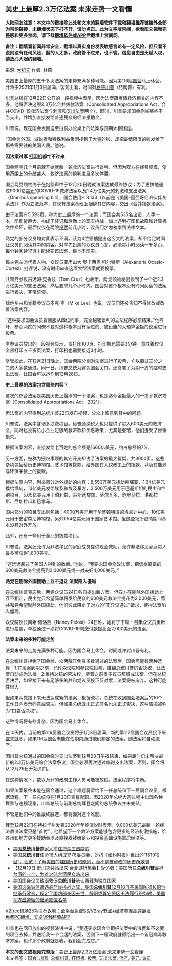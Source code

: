  <h2>美史上最厚2.3万亿法案 未来走势一文看懂</h2> <p class="notice"><b>大陆网友注意：本文中的链接除此处和文末的<a href="https://github.com/bannedbook/fanqiang" >翻墙</a>软件下载和<a href="https://github.com/killgcd/justmysocks/blob/master/README.md">翻墙推荐</a>链接外全部为禁网链接，未翻墙状态下打不开，请勿点击。此为文字版禁闻，欲看图文视频完整版和更多禁闻，请下载<a href="https://github.com/bannedbook/fanqiang">翻墙软件或APP</a>后翻墙上禁闻网。</p><p>备注：翻墙看新闻非常安全，翻墙以真实身份发表敏感言论有一定风险，但只看不说则没有任何风险，翻的人太多，政府管不过来，也不管。信息自由是天赋人权，请放心大胆的翻墙。</b></p>  <div class="entry"> <p>来源:&nbsp;<span class='wp_keywordlink_affiliate'><a href="http://www.epochtimes.com/" title="大纪元" target="_blank">大纪元</a></span>                            作者:&nbsp;林燕                                                 </p> <p>美国史上最厚的五千多页法案的走势充满多种可能。因为第116届<a href="https://www.bannedbook.org/bnews/tag/%e5%9b%bd%e4%bc%9a/" class="st_tag internal_tag" rel="tag" title="标签 国会 下的日志">国会</a>马上休会，并将于2021年1月3日届满，客观上看，时间对<a href="https://www.bannedbook.org/bnews/tag/%E6%80%BB%E7%BB%9F%E5%B7%9D%E6%99%AE/" class="st_tag internal_tag" rel="tag" title="标签 总统川普 下的日志">总统川普</a>（特朗普）有利。</p> <p><a href="https://www.bannedbook.org/bnews/tag/%e5%b7%9d%e6%99%ae/" class="st_tag internal_tag" rel="tag" title="标签 川普 下的日志">川普</a>总统在12月22日公开的一段视频中表示，因为法案跟疫情救济相关的内容不多，他将否决这项2.3万亿合并拨款法案（Consolidated Appropriations Act，合并COVID-19救济法案与刺激和<a href="https://www.bannedbook.org/bnews/tag/%E6%94%AF%E5%87%BA%E6%B3%95%E6%A1%88/" class="st_tag internal_tag" rel="tag" title="标签 支出法案 下的日志">支出法案</a>两个），同时，川普要求国会删减某些不当支出，并增加直接发给普通民众的经济援助金。</p> <p>川普说，现在国会发回送至白宫办公桌上的法案与预期大相径庭。</p> <p>“国会为外国、游说者和特殊利益集团找到了大量的钱，却把最低限度的钱发给了那些需要钱的美国人民。”他说。</p> <p><strong>因法案过厚 <a href="https://www.bannedbook.org/bnews/tag/%E6%89%93%E5%8D%B0%E6%9C%BA/" class="st_tag internal_tag" rel="tag" title="标签 打印机 下的日志">打印机</a>都忙不过来</strong></p> <p>国会两党几个月前就开始就新一轮救济法案进行谈判，但因为双方在经费规模、使用范围上的分歧甚大，救济法案的谈判进展多次停滞。</p> <p>国会两党领袖终于在抱怨声中于12月20日晚就法案达成最终协议；为了更快地通过9000亿<a href="https://www.bannedbook.org/bnews/tag/%e7%be%8e%e5%85%83/" class="st_tag internal_tag" rel="tag" title="标签 美元 下的日志">美元</a>的COVID-19救济法案以及1.4万亿美元的刺激和支出法案（Omnibus spending bill），国会使用H.R.133（以前是《美国-墨西哥经济伙伴关系法》）作为立法范本，在现有法案基础上捆绑其它内容，交出《合并拨款法案》。</p> <p>由于法案有5,593页，称为史上最厚的一个法案；而国会共535名<a href="https://www.bannedbook.org/bnews/tag/%e8%ae%ae%e5%91%98/" class="st_tag internal_tag" rel="tag" title="标签 议员 下的日志">议员</a>，人手一本，印刷量巨大，构成了装订和后勤上的现实挑战；加上遇到打印机故障和计算机文件损坏，最后仅仅在两院<a href="https://www.bannedbook.org/bnews/tag/%E6%8A%95%E7%A5%A8/" class="st_tag internal_tag" rel="tag" title="标签 投票 下的日志">投票</a>前几小时，议员们才匆匆拿到法律文本。</p> <p>两党的部分议员均对此表示不满，认为4位领袖提出这么大的法案，却不给足时间让议员们阅读其中的内容。对率先投票的众议员而言，必须每小时阅读一千多页、每分钟阅读17页才能读完该法案，根本不现实。</p>  <p>民主党左派代表人物、众议员亚历山大·奥卡西奥·科尔特斯（Alexandria Ocasio-Cortez）批评说，没有时间审查这项大型法案就要投票。</p> <p>共和党参议员汤姆·克鲁兹（Tom Cruz）也表示，两党领袖秘密谈判了一个近2.3万亿美元的支出法案，然后要求几个小时内，国会对这个根本没有时间阅读的法案进行表决，非常荒谬。</p> <p>犹他州共和党籍参议员麦克·李（Mike Lee）也说，议员们还被告知不得修改或改善法案内容。</p> <p>“这种要求国会议员盲目服从四位同事，完全秘密谈判的立法程序必须结束。”他呼吁，参众两院的同僚不要对这种根本没有读过的、被设置的大预算金额的议案进行投票。</p> <p>李参议员放出的一段视频显示，仅打印100页，打印机也需要3分钟。意味着仅仅全部打印五千多页法案，打印机也需要接近3小时。</p> <p>尽管如此，在12月21日晚上，国会两院分别对法案进行了投票，均以超过三分之二的大多数通过。同一日，川普总统为避免国会关门，还签署了为期一周的临时支出法案，让国会可以运作到12月28日。</p> <p><strong>史上最厚的法案包含哪些内容？</strong></p> <p>这次的综合法案是美国历史上最厚的一个法案，也是迄今金额最大的一揽子救济方案（Consolidated Appropriations Act，2021）。</p> <p>但法案的内容直到总统川普22日发布视频，公众才留意到其中的问题。</p> <p>川普说，法案中含诸多浪费项目，给普通纳税人也只提供了每人600美元的救济金，同时也没有给小企业足够的救济款和优惠政策；尤其是餐馆，他们遭受了惨重损失。</p>  <p>根据法案内容，直接发给老百姓的总金额是1660亿美元，约占总额的7%。</p> <p>另一方面，被称为授权事项的其它开支却占了法案的最大篇幅，共3000页。这些杂项包括给历史博物馆、艺术馆等拨款，给外国在人权政策上的拨款，以及在能源与环保条款上的拨款。</p> <p>根据法案内容，列举部分对外援助的内容：8,550万美元援助柬埔寨，1.34亿美元拨给缅甸，13亿美元发给埃及和埃及军方，2,500万美元用于巴基斯坦的民主和性别项目，5.05亿美元用于伯利兹、哥斯达黎加、萨尔瓦多、危地马拉、洪都拉斯、尼加拉瓜和巴拿马。</p> <p>国内部分的项目支出则包括：4000万美元用于华盛顿特区的肯尼迪中心，10亿美元用于史密森尼博物馆，另外1.54亿美元用于国家艺术馆。但这些场所疫情期间基本没有对外开放。</p> <p>此外，还有一些用于渔业的拨款项目。</p> <p>川普说，法案还允许为非法移民的家庭成员提供现金救助，允许非法移民家庭每人最多可获得1,800美元。</p> <p>“这远远超过了美国人得到的数额。”他说，“我要求国会修改法案，把低得离谱的600美元救济金提高到2,000美元或一对夫妇4,000美元。”</p> <p><strong>两党在剔除外国援助上互不退让 法案陷入僵局</strong></p> <p>在总统川普表态后，两党众议员24日各自提出新方案，但双方在剔除外国援助上互不相让，民主党只希望简单将发给民众的600美元救济金提升为2,000美元，而共和党希望剔除外国援助，他们彼此阻止了对方的“无异议通过”请求，使得法案陷入僵局。</p> <p>众议院议长南希‧佩洛西（Nancy Pelosi）24日称，她将于下周一召集众议员重新进行投票，单独通过一项将COVID-19刺激付款提高至2,000美元的法案。</p>  <p><strong>法案未来的多种可能走势</strong></p> <p>法案未来的走势充满多种可能。因为国会马上休会，时间或许对川普有利。</p> <p>在总统川普拒绝了国会参、众两院压倒性多数通过的法案后，国会可能有两种选择：1.在法案到期之前，允许众议院和参议院投票，推翻总统川普的否决权，让法案自动成为法律。2.维持总统的否决权，尽管之前很多议员都赞成法案，但在总统否决后，如果接下来有足够多的共和党议员投下反对票，法案将被废弃。这种可能性很大。</p> <p>但如果两党接下来无法达成新的法案，根据流程，总统在收到国会法案后的10个工作日内表示同意或否决，但如果总统既未正式签名也未正式否决，这种情况被称为“口袋否决权”。</p> <p>这种情况将有些复杂，因为国会马上休会。</p> <p>在10天内，当前的第116届国会议员将于1月3日届满，新的第117届国会议员接下来<span class='wp_keywordlink'><a href="https://www.bannedbook.org/forum5/topic17.html" title="宣誓与预言" target="_blank">宣誓</a></span>就职。如果116届国会未能在任期内通过他们制定的法案，则法案将自动<a href="https://www.bannedbook.org/bnews/tag/%E6%B5%81%E4%BA%A7/" class="st_tag internal_tag" rel="tag" title="标签 流产 下的日志">流产</a>。</p> <p>因川普总统通过的国会临时支出法案到12月28日午夜结束，如果届时仍未解决最新的2.3万亿美元综合法案争议，国会必须再次通过临时支出法案，否则，国会将从12月29日开始关门。</p> <p>在这种情况下，数以万计的政府工作人员可能被放假，法案程序将中断。</p> <p>如果法案最终未能在国会通过，这个难题将留给下一任总统和下一届国会议员。根据流程，下一任总统将在1月20日宣誓就职。因2020年总统大选过程中出现各种舞弊与违规现象，川普总统与前副总统拜登之间的总统争议并未完结。</p> <p>不管是他们中的谁最终胜选，都将面对这个难题。</p>  <p>拜登12月22日在特拉华州发表2020年年终演说时表示，9,000亿美元最新一轮经济救济法案只是“首付”；他希望下一个救济方案能够包含更多的经济刺激措施，给各州和地方更多援助金以及直接发钱给企业和投资基础设施重启经济等。</p> <ul class='op-related-articles' title='相关阅读'> <li><a href='https://www.bannedbook.org/bnews/comments/20201224/1453902.html' target='_blank'>美国<b>总统川普</b>携家人前往海湖庄园度假</a></li> <li><a href='https://www.bannedbook.org/bnews/bannedvideo/20201221/1452363.html' target='_blank'>美国<b>总统川普</b>任命18人组成1776委员会，对抗《纽约时报》推出的“1619项目”，让孩子了解美国的建国历史和原则，而不是被窜改的历史所欺骗</a></li> <li><a href='https://www.bannedbook.org/bnews/bannedvideo/20201219/1451010.html' target='_blank'>【12月19日 挺川灭共站出来 台北游行集会】受访者：美国历任<b>总统川普</b>最挺台湾的一个，为难之时台湾民众站出来</a></li> <li><a href='https://www.bannedbook.org/bnews/renquan/xizang/20201217/1449772.html' target='_blank'>美国国会议员致函敦促<b>总统川普</b>承认西藏为独立国家</a></li> <li><a href='https://www.bannedbook.org/bnews/bannedvideo/20201216/1449031.html' target='_blank'>美国选举诚信遭遇最严峻挑战之际，美国<b>总统川普</b>12月10日签署国防部长职位继承行政令，规定了国防部长因去世、辞职或其它原因无法履行职务时，美国军方应遵循的继承顺位名单</a></li> </ul> <p class="texttj"> <a href="https://www.bannedbook.org/forum23/topic22702.html" target="_blank">V2free机场25%引荐返利：全平台免费SS/V2ray节点+经济套餐高速翻墙</a><br/> <a href="https://github.com/bannedbook/fanqiang/wiki/%E7%A6%81%E9%97%BB%E7%BD%91%E5%AE%89%E5%8D%93%E7%BF%BB%E5%A2%99%E6%96%B0%E9%97%BBAPP" target="_blank">免费PC翻墙、安卓VPN翻墙APP</a></p><p>川普也在同日放出的视频演讲中说：“我还要求国会立即把法案中的浪费和不必要的项目去掉，并送给我一个合适的法案，否则下一届政府就得给出一个新冠病毒救济方案，也许那个政府就是我，我们会完成它。”</p><a name='sharetosocial'></a>       <div><b>本文的图文或视频完整版</b>：<a href='https://www.bannedbook.org/bnews/cbnews/20201226/1455509.html'>美史上最厚2.3万亿法案 未来走势一文看懂</a></div>  </div><!--END ENTRY--> <div class="postfooter"> <div>本文标签：<a href="https://www.bannedbook.org/bnews/tag/%e5%9b%bd%e4%bc%9a/" rel="tag">国会</a>, <a href="https://www.bannedbook.org/bnews/tag/%e5%b7%9d%e6%99%ae/" rel="tag">川普</a>, <a href="https://www.bannedbook.org/bnews/tag/%E6%80%BB%E7%BB%9F%E5%B7%9D%E6%99%AE/" rel="tag">总统川普</a>, <a href="https://www.bannedbook.org/bnews/tag/%E6%89%93%E5%8D%B0%E6%9C%BA/" rel="tag">打印机</a>, <a href="https://www.bannedbook.org/bnews/tag/%E6%8A%95%E7%A5%A8/" rel="tag">投票</a>, <a href="https://www.bannedbook.org/bnews/tag/%E6%94%AF%E5%87%BA%E6%B3%95%E6%A1%88/" rel="tag">支出法案</a>, <a href="https://www.bannedbook.org/bnews/tag/%E6%B5%81%E4%BA%A7/" rel="tag">流产</a>, <a href="https://www.bannedbook.org/bnews/tag/%e7%be%8e%e5%85%83/" rel="tag">美元</a>, <a href="https://www.bannedbook.org/bnews/tag/%e8%ae%ae%e5%91%98/" rel="tag">议员</a></div>  </div><!--END POSTFOOTER--> 